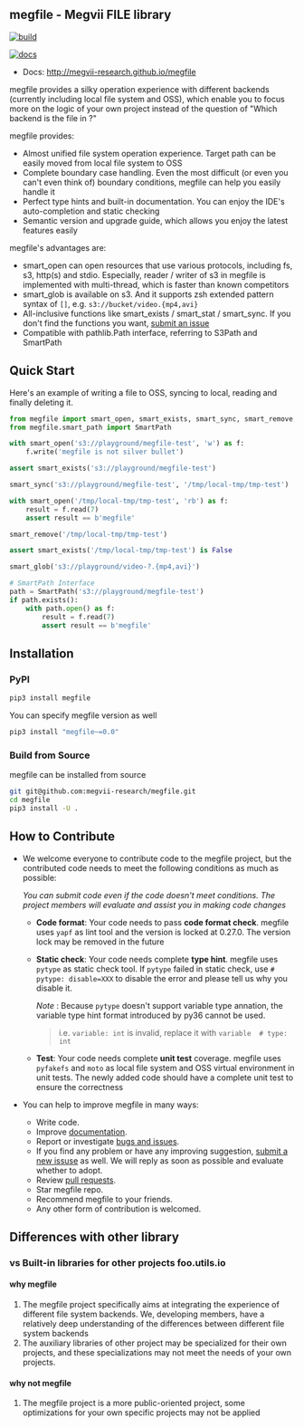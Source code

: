 megfile - Megvii FILE library
---------------------------

[![build](https://github.com/megvii-research/megfile/actions/workflows/on-push.yaml/badge.svg?branch=main)](https://github.com/megvii-research/megfile/actions/workflows/on-push.yaml)

[![docs](https://github.com/megvii-research/megfile/actions/workflows/publish-docs.yml/badge.svg)](https://github.com/megvii-research/megfile/actions/workflows/publish-docs.yml)

* Docs: http://megvii-research.github.io/megfile

megfile provides a silky operation experience with different backends (currently including local file system and OSS), which enable you to focus more on the logic of your own project instead of the question of "Which backend is the file in ?"

megfile provides:

* Almost unified file system operation experience. Target path can be easily moved from local file system to OSS
* Complete boundary case handling. 
Even the most difficult (or even you can't even think of) boundary conditions, megfile can help you easily handle it
* Perfect type hints and built-in documentation. You can enjoy the IDE's auto-completion and static checking
* Semantic version and upgrade guide, which allows you enjoy the latest features easily

megfile's advantages are:

* smart_open can open resources that use various protocols, including fs, s3, http(s) and stdio. Especially, reader / writer of s3  in megfile is implemented with multi-thread, which is faster than known competitors
* smart_glob is available on s3. And it supports zsh extended pattern syntax of `[]`, e.g. `s3://bucket/video.{mp4,avi}`
* All-inclusive functions like smart_exists / smart_stat / smart_sync. If you don't find the functions you want, [submit an issue](https://github.com/megvii-research/megfile/issues)
* Compatible with pathlib.Path interface, referring to S3Path and SmartPath

## Quick Start

Here's an example of writing a file to OSS, syncing to local, reading and finally deleting it.

```python
from megfile import smart_open, smart_exists, smart_sync, smart_remove, smart_glob
from megfile.smart_path import SmartPath

with smart_open('s3://playground/megfile-test', 'w') as f:
    f.write('megfile is not silver bullet')

assert smart_exists('s3://playground/megfile-test')

smart_sync('s3://playground/megfile-test', '/tmp/local-tmp/tmp-test')

with smart_open('/tmp/local-tmp/tmp-test', 'rb') as f:
    result = f.read(7)
    assert result == b'megfile'

smart_remove('/tmp/local-tmp/tmp-test')

assert smart_exists('/tmp/local-tmp/tmp-test') is False

smart_glob('s3://playground/video-?.{mp4,avi}')

# SmartPath Interface
path = SmartPath('s3://playground/megfile-test')
if path.exists():
    with path.open() as f:
        result = f.read(7)
        assert result == b'megfile'
```

## Installation

### PyPI

```bash
pip3 install megfile
```

You can specify megfile version as well
```bash
pip3 install "megfile~=0.0"
```

### Build from Source

megfile can be installed from source
```bash
git git@github.com:megvii-research/megfile.git
cd megfile
pip3 install -U .
```

## How to Contribute
* We welcome everyone to contribute code to the megfile project, but the contributed code needs to meet the following conditions as much as possible:
    
    *You can submit code even if the code doesn't meet conditions. The project members will evaluate and assist you in making code changes*

    * **Code format**: Your code needs to pass **code format check**. megfile uses `yapf` as lint tool and the version is locked at 0.27.0. The version lock may be removed in the future
    * **Static check**: Your code needs complete **type hint**. megfile uses `pytype` as static check tool. If `pytype` failed in static check, use `# pytype: disable=XXX` to disable the error and please tell us why you disable it.

        *Note* : Because `pytype` doesn't support variable type annation, the variable type hint format introduced by py36 cannot be used.
        > i.e. `variable: int` is invalid, replace it with `variable  # type: int`

    * **Test**: Your code needs complete **unit test** coverage. megfile uses `pyfakefs` and `moto` as local file system and OSS virtual environment in unit tests. The newly added code should have a complete unit test to ensure the correctness

* You can help to improve megfile in many ways:
    * Write code.
    * Improve [documentation](https://github.com/megvii-research/megfile/blob/main/docs).
    * Report or investigate [bugs and issues](https://github.com/megvii-research/megfile/issues).
    * If you find any problem or have any improving suggestion, [submit a new issuse](https://github.com/megvii-research/megfile/issues) as well. We will reply as soon as possible and evaluate whether to adopt.
    * Review [pull requests](https://github.com/megvii-research/megfile/pulls).
    * Star megfile repo.
    * Recommend megfile to your friends.
    * Any other form of contribution is welcomed.

## Differences with other library

### vs Built-in libraries for other projects foo.utils.io
#### why megfile
1. The megfile project specifically aims at integrating the experience of different file system backends. We, developing members, have a relatively deep understanding of the differences between different file system backends
2. The auxiliary libraries of other project may be specialized for their own projects, and these specializations may not meet the needs of your own projects.

#### why not megfile
1. The megfile project is a more public-oriented project, some optimizations for your own specific projects may not be applied